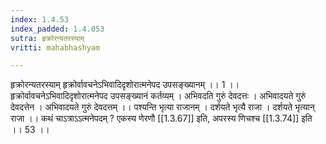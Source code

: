 ```yaml
---
index: 1.4.53
index_padded: 1.4.053
sutra: हृक्रोरन्यतरस्याम्
vritti: mahabhashyam

---
```

 हृक्रोरन्यतरस्याम् हृक्रोर्वावचनेऽभिवादिदृशोरात्मनेपद उपसङ्ख्यानम् ।। 1 ।। हृक्रोर्वावचनेऽभिवादिदृशोरात्मनेपद उपसङ्ख्यानं कर्तव्यम् । अभिवदति गुरुं देवदत्तः । अभिवादयते गुरुं देवदत्तेन । अभिवादयते गुरुं देवदत्तम् ।। पश्यन्ति भृत्या राजानम् । दर्शयते भृत्यै राजा । दर्शयते भृत्यान् राजा ।। कथं चाऽत्राऽऽत्मनेपदम् ? एकस्य णेरणौ [[1.3.67]] इति, अपरस्य णिचश्च [[1.3.74]] इति ।। 53 ।। 